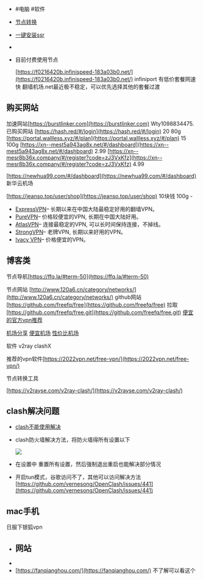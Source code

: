 - #电脑 #软件
- [节点转换](https://v2ray.ssjichang.com/2021/01/ssrv2rayclashquantumultx.html)
- [一键安装ssr](https://www.linuxssr.com/oneclick/teddysun-ssr-one-click-script/)
-
- 目前付费使用节点
  
  [https://f0216420b.infinispeed-183a03b0.net/](https://f0216420b.infinispeed-183a03b0.net/) infiniport 有低价套餐网速快
  翻墙机场.net最近极不稳定，可以优先选择其他的套餐过渡
## 购买网站

加速网站[https://burstlinker.com](https://burstlinker.com)  Wty1098834475.
已购买网站  [https://hash.red/#/login](https://hash.red/#/login) 20 80g
[https://portal.wallless.xyz/#/plan](https://portal.wallless.xyz/#/plan)    15 100g
[https://xn--mest5a943ag8x.net/#/dashboard](https://xn--mest5a943ag8x.net/#/dashboard)  2.99
[https://xn--mesr8b36x.company/#/register?code=zJ3VxKfz](https://xn--mesr8b36x.company/#/register?code=zJ3VxKfz) 4.99

[https://newhua99.com/#/dashboard](https://newhua99.com/#/dashboard) 新华云机场

[https://jeanso.top/user/shop](https://jeanso.top/user/shop) 10块钱 100g
	-
- [ExpressVPN](https://www.vpnpicks.com/expressvpn-china)– 长期以来在中国大陆最稳定好用的翻墙VPN。
- [PureVPN](https://billing.purevpn.com/aff.php?aff=1622)– 价格较便宜的VPN, 长期在中国大陆好用。
- [AtlasVPN](https://www.vpnpicks.com/go/atlasvpn)– 连接最稳定的VPN, 可以长时间保持连接，不掉线。
- [StrongVPN](https://www.vpnpicks.com/strongvpn)– 老牌VPN, 长期以来好用的VPN。
- [Ivacy VPN](https://www.vpnpicks.com/ivacy)– 价格便宜的VPN。
## 博客类

节点导航[https://ffq.la/#term-50](https://ffq.la/#term-50)

节点网站 [http://www.120a6.cn/category/networks/](http://www.120a6.cn/category/networks/)
github网站 [https://github.com/freefq/free](https://github.com/freefq/free)
拉取[https://github.com/freefq/free.git](https://github.com/freefq/free.git)
[便宜的官方vpn推荐](https://www.vpnpicks.com/best-vpn-for-china-cn/)

[机场分享](https://jimubiedao.com/1681)
[便宜机场](https://jichangtj.com/%E4%BE%BF%E5%AE%9C%E6%9C%BA%E5%9C%BA.html)
[性价比机场](https://www.duangks.com/)

软件  v2ray  clashX

推荐的vpn软件[https://2022vpn.net/free-vpn/](https://2022vpn.net/free-vpn/)

节点转换工具

[https://v2rayse.com/v2ray-clash/](https://v2rayse.com/v2ray-clash/)
## clash解决问题
- [clash不能使用解决](https://www.cnblogs.com/gamov/p/16590393.html)
- clash防火墙解决方法，将防火墙得所有设置以下
  
  ![](https://s2.loli.net/2023/02/01/u7b63PaVgqc4UkK.png)
- 在设置中 重置所有设置，然后强制退出重启也能解决部分情况
- 开启tun模式，谷歌访问不了，其他可以访问解决方法[https://github.com/vernesong/OpenClash/issues/441](https://github.com/vernesong/OpenClash/issues/441)
## mac手机

日服下银狐vpn
- ## 网站
-
- [https://fanqianghou.com/](https://fanqianghou.com/)   不了解可以看这个